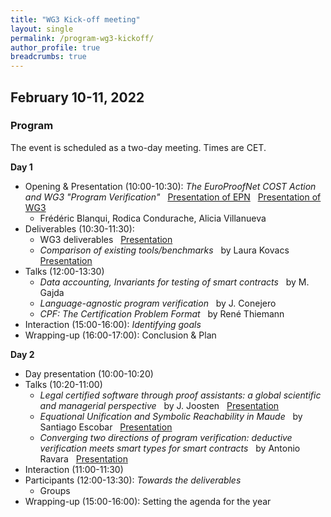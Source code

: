 ```yaml
---
title: "WG3 Kick-off meeting"
layout: single
permalink: /program-wg3-kickoff/
author_profile: true
breadcrumbs: true
---
```



## February 10-11, 2022


### Program

The event is scheduled as a two-day meeting. Times are CET.

**Day 1**

* Opening & Presentation (10:00-10:30): _The EuroProofNet COST Action and WG3 "Program Verification"_ &nbsp; [Presentation of EPN](./WG3-resources/Feb2022/EPN_presentation_Blanqui.pdf) &nbsp; [Presentation of WG3](./WG3-resources/Feb2022/WG3-presentation-kick-off-p1.pdf)
  -  Fr&eacute;d&eacute;ric Blanqui, Rodica Condurache, Alicia Villanueva
* Deliverables (10:30-11:30): 
  - WG3 deliverables &nbsp; [Presentation](./WG3-resources/Feb2022/WG3-presentation-kick-off-p2.pdf)
  - _Comparison of existing tools/benchmarks_ &nbsp; by Laura Kovacs &nbsp; [Presentation](./WG3-resources/Feb2022/WG3_Tools_Benchmarks_Kovacs.pdf)
* Talks (12:00-13:30)
  - _Data accounting, Invariants for testing of smart contracts_ &nbsp; by M. Gajda
  <!-- - _Formal verification of logic proposals_ &nbsp; by A. Sayin -->
  - _Language-agnostic program verification_ &nbsp; by J. Conejero
  - _CPF: The Certification Problem Format_ &nbsp; by Ren&eacute; Thiemann
* Interaction (15:00-16:00): _Identifying goals_
* Wrapping-up (16:00-17:00): Conclusion & Plan

**Day 2**

* Day presentation (10:00-10:20)
* Talks (10:20-11:00)
  - _Legal certified software through proof assistants: a global scientific and managerial perspective_ &nbsp; by J. Joosten &nbsp; [Presentation](./WG3-resources/Feb2022/2022JoostenEPNTalk.pdf)
  - _Equational Unification and Symbolic Reachability in Maude_ &nbsp; by Santiago Escobar &nbsp; [Presentation](./WG3-resources/Feb2022/escobar-part1.pdf)
  - _Converging two directions of program verification: deductive verification meets smart types for smart contracts_ &nbsp; by Antonio Ravara &nbsp; [Presentation](./WG3-resources/Feb2022/presentation_Ravara.pdf)
* Interaction (11:00-11:30)
* Participants (12:00-13:30): _Towards the deliverables_
  - Groups
* Wrapping-up (15:00-16:00): Setting the agenda for the year

